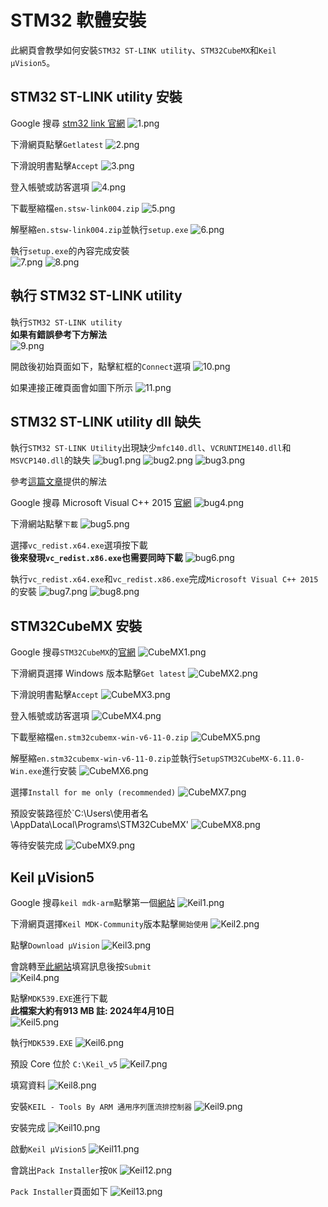 # STM32 軟體安裝  
此網頁會教學如何安裝`STM32 ST-LINK utility`、`STM32CubeMX`和`Keil µVision5`。  
  
## STM32 ST-LINK utility 安裝  
Google 搜尋 [stm32 link 官網](https://www.st.com/en/development-tools/stsw-link004.html)
![1.png](pictures/1.png "1.png")  
  
下滑網頁點擊`Getlatest`
![2.png](pictures/2.png "2.png")
  
下滑說明書點擊`Accept`
![3.png](pictures/3.png "3.png")
  
登入帳號或訪客選項
![4.png](pictures/4.png "4.png")
  
下載壓縮檔`en.stsw-link004.zip`
![5.png](pictures/5.png "5.png")
  
解壓縮`en.stsw-link004.zip`並執行`setup.exe`
![6.png](pictures/6.png "6.png")
  
執行`setup.exe`的內容完成安裝  
![7.png](pictures/7.png "7.png")
![8.png](pictures/8.png "8.png")
  
## 執行 STM32 ST-LINK utility  
執行`STM32 ST-LINK utility`  
**如果有錯誤參考下方解法**  
![9.png](pictures/9.png "9.png")
  
開啟後初始頁面如下，點擊紅框的`Connect`選項
![10.png](pictures/10.png "10.png")
  
如果連接正確頁面會如圖下所示
![11.png](pictures/11.png "11.png")
  
## STM32 ST-LINK utility dll 缺失  
執行`STM32 ST-LINK Utility`出現缺少`mfc140.dll`、`VCRUNTIME140.dll`和`MSVCP140.dll`的缺失
![bug1.png](pictures/bug1.png "bug1.png")
![bug2.png](pictures/bug2.png "bug2.png")
![bug3.png](pictures/bug3.png "bug3.png")
  
參考[這篇文章](https://community.st.com/t5/stm32-mcus-boards-and-hardware/i-downloaded-the-application-stsw-link004-stm-32-st-link-utility/td-p/180989)提供的解法  
  
Google 搜尋 Microsoft Visual C++ 2015 [官網](https://www.microsoft.com/zh-tw/download/details.aspx?id=48145)
![bug4.png](pictures/bug4.png "bug4.png")
  
下滑網站點擊`下載`
![bug5.png](pictures/bug5.png "bug5.png")
  
選擇`vc_redist.x64.exe`選項按下載  
**後來發現`vc_redist.x86.exe`也需要同時下載**
![bug6.png](pictures/bug6.png "bug6.png")
  
執行`vc_redist.x64.exe`和`vc_redist.x86.exe`完成`Microsoft Visual C++ 2015`的安裝
![bug7.png](pictures/bug7.png "bug7.png")
![bug8.png](pictures/bug8.png "bug8.png")
  
## STM32CubeMX 安裝  
Google 搜尋`STM32CubeMX`的[官網](https://www.st.com/en/development-tools/stm32cubemx.html)
![CubeMX1.png](pictures/CubeMX1.png "CubeMX1.png")
  
下滑網頁選擇 Windows 版本點擊`Get latest`
![CubeMX2.png](pictures/CubeMX2.png "CubeMX2.png")
  
下滑說明書點擊`Accept`
![CubeMX3.png](pictures/CubeMX3.png "CubeMX3.png")
  
登入帳號或訪客選項
![CubeMX4.png](pictures/CubeMX4.png "CubeMX4.png")
  
下載壓縮檔`en.stm32cubemx-win-v6-11-0.zip`
![CubeMX5.png](pictures/CubeMX5.png "CubeMX5.png")
  
解壓縮`en.stm32cubemx-win-v6-11-0.zip`並執行`SetupSTM32CubeMX-6.11.0-Win.exe`進行安裝
![CubeMX6.png](pictures/CubeMX6.png "CubeMX6.png")
  
選擇`Install for me only (recommended)`
![CubeMX7.png](pictures/CubeMX7.png "CubeMX7.png")
  
預設安裝路徑於`C:\Users\使用者名\AppData\Local\Programs\STM32CubeMX'
![CubeMX8.png](pictures/CubeMX8.png "CubeMX8.png")
  
等待安裝完成
![CubeMX9.png](pictures/CubeMX9.png "CubeMX9.png")
  
## Keil µVision5  
Google 搜尋`keil mdk-arm`點擊第一個[網站](https://www.arm.com/zh-TW/products/development-tools/embedded-and-software/keil-mdk)
![Keil1.png](pictures/Keil1.png "Keil1.png")
  
下滑網頁選擇`Keil MDK-Community`版本點擊`開始使用`
![Keil2.png](pictures/Keil2.png "Keil2.png")
  
點擊`Download µVision`
![Keil3.png](pictures/Keil3.png "Keil3.png")
  
會跳轉至[此網站](https://www.keil.com/demo/eval/arm.htm)填寫訊息後按`Submit`  
![Keil4.png](pictures/Keil4.png "Keil4.png")
  
點擊`MDK539.EXE`進行下載  
**此檔案大約有913 MB 註: 2024年4月10日**  
![Keil5.png](pictures/Keil5.png "Keil5.png")
  
執行`MDK539.EXE`
![Keil6.png](pictures/Keil6.png "Keil6.png")
  
預設 Core 位於 `C:\Keil_v5`
![Keil7.png](pictures/Keil7.png "Keil7.png")
  
填寫資料
![Keil8.png](pictures/Keil8.png "Keil8.png")
  
安裝`KEIL - Tools By ARM 通用序列匯流排控制器`
![Keil9.png](pictures/Keil9.png "Keil9.png")
  
安裝完成
![Keil10.png](pictures/Keil10.png "Keil10.png")
  
啟動`Keil µVision5`
![Keil11.png](pictures/Keil11.png "Keil11.png")
  
會跳出`Pack Installer`按`OK`
![Keil12.png](pictures/Keil12.png "Keil12.png")
  
`Pack Installer`頁面如下
![Keil13.png](pictures/Keil13.png "Keil13.png")